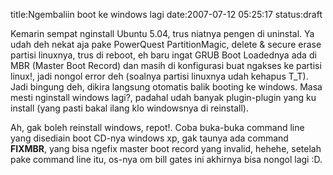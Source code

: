 title:Ngembaliin boot ke windows lagi
date:2007-07-12 05:25:17
status:draft


<p class="main">Kemarin sempat nginstall Ubuntu 5.04, trus niatnya pengen di uninstal. Ya udah deh nekat aja pake PowerQuest PartitionMagic, delete &amp; secure erase partisi linuxnya, trus di reboot, eh baru ingat GRUB Boot Loadednya ada di MBR (Master Boot Record) dan masih di konfigurasi buat ngakses ke partisi linux!, jadi nongol error deh (soalnya partisi linuxnya udah kehapus T_T). Jadi bingung deh, dikira langsung otomatis balik booting ke windows. Masa mesti nginstall windows lagi?, padahal udah banyak plugin-plugin yang ku install (yang pasti bakal ilang klo windowsnya di reinstall).</p>
Ah, gak boleh reinstall windows, repot!. Coba buka-buka command line yang disediain boot CD-nya windows xp, gak taunya ada command <strong>FIXMBR</strong>, yang bisa ngefix master boot record yang invalid, hehehe, setelah pake command line itu, os-nya om bill gates ini akhirnya bisa nongol lagi :D.